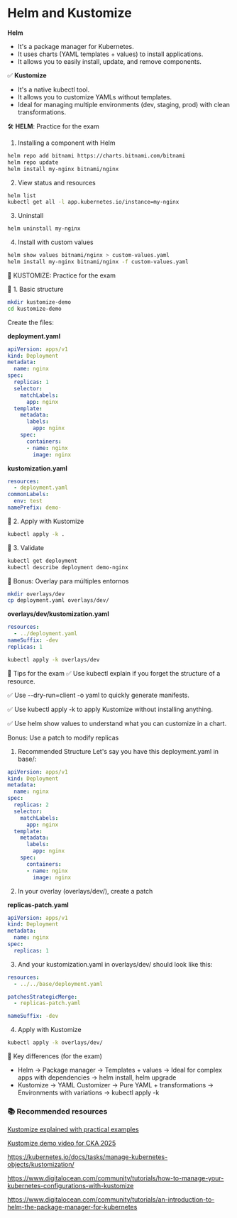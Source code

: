 # Helm and Kustomize

**Helm**
- It's a package manager for Kubernetes.
- It uses charts (YAML templates + values) to install applications.
- It allows you to easily install, update, and remove components.

✅ **Kustomize**
- It's a native kubectl tool.
- It allows you to customize YAMLs without templates.
- Ideal for managing multiple environments (dev, staging, prod) with clean transformations.

🛠️ **HELM**: Practice for the exam

1. Installing a component with Helm

```bash
helm repo add bitnami https://charts.bitnami.com/bitnami
helm repo update
helm install my-nginx bitnami/nginx
```

2. View status and resources

```bash
helm list
kubectl get all -l app.kubernetes.io/instance=my-nginx
```

3. Uninstall

```bash
helm uninstall my-nginx
```

4. Install with custom values

```bash
helm show values bitnami/nginx > custom-values.yaml
helm install my-nginx bitnami/nginx -f custom-values.yaml
```

🧩 KUSTOMIZE: Practice for the exam

🔹 1. Basic structure
```bash
mkdir kustomize-demo
cd kustomize-demo
```

Create the files:

**deployment.yaml**
```yaml
apiVersion: apps/v1
kind: Deployment
metadata:
  name: nginx
spec:
  replicas: 1
  selector:
    matchLabels:
      app: nginx
  template:
    metadata:
      labels:
        app: nginx
    spec:
      containers:
      - name: nginx
        image: nginx
```

**kustomization.yaml**
```yaml
resources:
  - deployment.yaml
commonLabels:
  env: test
namePrefix: demo-
```

🔹 2. Apply with Kustomize
```bash
kubectl apply -k .
```

🔹 3. Validate
```bash
kubectl get deployment
kubectl describe deployment demo-nginx
```

🧠 Bonus: Overlay para múltiples entornos
```bash
mkdir overlays/dev
cp deployment.yaml overlays/dev/
```

**overlays/dev/kustomization.yaml**
```yaml
resources:
  - ../deployment.yaml
nameSuffix: -dev
replicas: 1
```

```bash
kubectl apply -k overlays/dev
```

📌 Tips for the exam
✅ Use kubectl explain if you forget the structure of a resource.

✅ Use --dry-run=client -o yaml to quickly generate manifests.

✅ Use kubectl apply -k to apply Kustomize without installing anything.

✅ Use helm show values to understand what you can customize in a chart.


Bonus: Use a patch to modify replicas
1. Recommended Structure
Let's say you have this deployment.yaml in base/:

```yaml
apiVersion: apps/v1
kind: Deployment
metadata:
  name: nginx
spec:
  replicas: 2
  selector:
    matchLabels:
      app: nginx
  template:
    metadata:
      labels:
        app: nginx
    spec:
      containers:
      - name: nginx
        image: nginx
```

2. In your overlay (overlays/dev/), create a patch

**replicas-patch.yaml**

```yaml
apiVersion: apps/v1
kind: Deployment
metadata:
  name: nginx
spec:
  replicas: 1
```

3. And your kustomization.yaml in overlays/dev/ should look like this:

```yaml
resources:
  - ../../base/deployment.yaml

patchesStrategicMerge:
  - replicas-patch.yaml

nameSuffix: -dev
```

4. Apply with Kustomize
```bash
kubectl apply -k overlays/dev/
```

🧠 Key differences (for the exam)
- Helm -> Package manager -> Templates + values -> Ideal for complex apps with dependencies -> helm install, helm upgrade 	                                
- Kustomize -> YAML Customizer -> Pure YAML  + transformations -> Environments with variations -> kubectl apply -k


 ### 📚 Recommended resources

[Kustomize explained with practical examples](https://notes.kodekloud.com/docs/CKA-Certification-Course-Certified-Kubernetes-Administrator/2025-Updates-Kustomize-Basics/kustomization)

[Kustomize demo video for CKA 2025](https://www.youtube.com/watch?v=AKr5tc4nN2w)

https://kubernetes.io/docs/tasks/manage-kubernetes-objects/kustomization/

https://www.digitalocean.com/community/tutorials/how-to-manage-your-kubernetes-configurations-with-kustomize

https://www.digitalocean.com/community/tutorials/an-introduction-to-helm-the-package-manager-for-kubernetes



